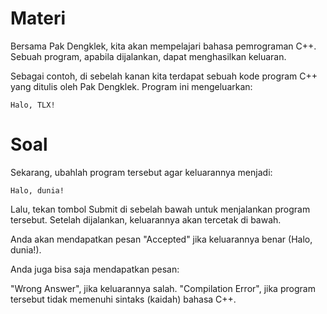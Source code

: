 # Materi

Bersama Pak Dengklek, kita akan mempelajari bahasa pemrograman C++. Sebuah program, apabila dijalankan, dapat menghasilkan keluaran.

Sebagai contoh, di sebelah kanan kita terdapat sebuah kode program C++ yang ditulis oleh Pak Dengklek. Program ini mengeluarkan:

```
Halo, TLX!
```

# Soal
Sekarang, ubahlah program tersebut agar keluarannya menjadi:

```
Halo, dunia!
```

Lalu, tekan tombol Submit di sebelah bawah untuk menjalankan program tersebut. Setelah dijalankan, keluarannya akan tercetak di bawah.

Anda akan mendapatkan pesan "Accepted" jika keluarannya benar (Halo, dunia!).

Anda juga bisa saja mendapatkan pesan:

"Wrong Answer", jika keluarannya salah.
"Compilation Error", jika program tersebut tidak memenuhi sintaks (kaidah) bahasa C++.